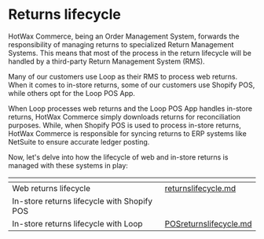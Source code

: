 # Returns lifecycle

HotWax Commerce, being an Order Management System, forwards the responsibility of managing returns to specialized Return Management Systems. This means that most of the process in the return lifecycle will be handled by a third-party Return Management System (RMS).

Many of our customers use Loop as their RMS to process web returns. When it comes to in-store returns, some of our customers use Shopify POS, while others opt for the Loop POS App.

When Loop processes web returns and the Loop POS App handles in-store returns, HotWax Commerce simply downloads returns for reconciliation purposes. While, when Shopify POS is used to process in-store returns, HotWax Commerce is responsible for syncing returns to ERP systems like NetSuite to ensure accurate ledger posting.

Now, let's delve into how the lifecycle of web and in-store returns is managed with these systems in play:

<table data-view="cards"><thead><tr><th></th><th data-hidden data-card-target data-type="content-ref"></th></tr></thead><tbody><tr><td>Web returns lifecycle</td><td><a href="returnslifecycle.md">returnslifecycle.md</a></td></tr><tr><td>In-store returns lifecycle with Shopify POS</td><td></td></tr><tr><td>In-store returns lifecycle with Loop</td><td><a href="POSreturnslifecycle.md">POSreturnslifecycle.md</a></td></tr></tbody></table>

